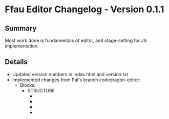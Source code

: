 # Ffau Editor Changelog - Version 0.1.1

## Summary
Most work done is fundamentals of editor, and stage-setting for JS implementation.

## Details
* Updated version numbers in index.html and version.txt
* Implemented changes from Pal's branch codedragon-editor:
  * Blocks:
    * STRUCTURE
      * <html>
      * <head>
      * <body>
      * <title>
      * <header>
      * <footer>
      * <div>
      * </br>
      * </hr>
    * MODIFIERS
      * (arguments)
      * class = ""
      * id = ""
      * property = value
    * STYLE
      * <style>
      * style =
      * (Pure CSS) selector { }
    * CSS ATTRIBUTES
    * TEXT
      * <span>
      * <strong><

Thanks! - @tti0, 06:34 (GMT), 2017-21-31, Manchester, UK.
